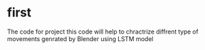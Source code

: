 # first
The code for project
this code will help to chractrize diffrent type of movements genrated by Blender using LSTM model 
